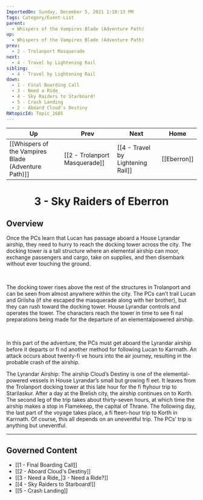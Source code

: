 ```yaml
---
ImportedOn: Sunday, December 5, 2021 1:10:13 PM
Tags: Category/Event-List
parent:
  - Whispers of the Vampires Blade (Adventure Path)
up:
  - Whispers of the Vampires Blade (Adventure Path)
prev:
  - 2 - Trolanport Masquerade
next:
  - 4 - Travel by Lightening Rail
sibling:
  - 4 - Travel by Lightening Rail
down:
  - 1 - Final Boarding Call
  - 3 - Need a Ride_
  - 4 - Sky Raiders to Starboard!
  - 5 - Crash Landing
  - 2 - Aboard Cloud's Destiny
RWtopicId: Topic_1605
---
```


| Up | Prev | Next | Home |
|----|------|------|------|
| [[Whispers of the Vampires Blade (Adventure Path)]] | [[2 - Trolanport Masquerade]] | [[4 - Travel by Lightening Rail]] | [[Eberron]] |

# <center>3 - Sky Raiders of Eberron</center>

## Overview

Once the PCs learn that Lucan has passage aboard a House Lyrandar airship, they need to hurry to reach the docking tower across the city. The docking tower is a tall structure where an elemental airship can moor, exchange passengers and cargo, take on supplies, and then disembark without ever touching the ground. 

 

The docking tower rises above the rest of the structures in Trolanport and can be seen from almost anywhere within the city. The PCs can’t trail Lucan and Grilsha (if she escaped the masquerade along with her brother), but they can rush toward the docking tower. House Lyrandar controls and operates the tower. The characters reach the tower in time to see fi nal preparations being made for the departure of an elementalpowered airship. 

 

In this part of the adventure, the PCs must get aboard the Lyrandar airship before it departs or fi nd another method for following Lucan to Karrnath. An attack occurs about twenty-fi ve hours into the air journey, resulting in the probable crash of the airship.

The Lyrandar Airship: The airship Cloud’s Destiny is one of the elemental-powered vessels in House Lyrandar’s small but growing fl eet. It leaves from the Trolanport docking tower at this late hour for the fi ftyhour trip to Starilaskur. After a day at the Brelish city, the airship continues on to Korth. The second leg of the trip takes about thirty-seven hours, at which time the airship makes a stop in Flamekeep, the capital of Thrane. The following day, the last part of the voyage takes place, a fi fteen-hour trip to Korth in Karrnath. Of course, this all depends on an uneventful trip. The PCs’ trip is anything but uneventful.


---
## Governed Content
- [[1 - Final Boarding Call]]
- [[2 - Aboard Cloud's Destiny]]
- [[3 - Need a Ride_|3 - Need a Ride?]]
- [[4 - Sky Raiders to Starboard!]]
- [[5 - Crash Landing]]
